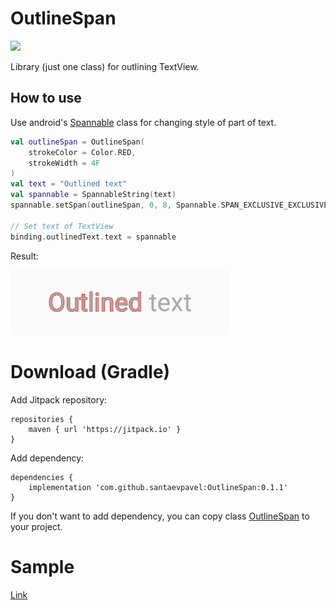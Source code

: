 # OutlineSpan
[![](https://jitpack.io/v/santaevpavel/OutlineSpan.svg)](https://jitpack.io/#santaevpavel/OutlineSpan)

Library (just one class) for outlining TextView.

## How to use
Use android's [Spannable](http://github.comhttps://developer.android.com/reference/android/text/Spannable) class for changing style of part of text.
``` Kotlin
val outlineSpan = OutlineSpan(
    strokeColor = Color.RED,
    strokeWidth = 4F
)
val text = "Outlined text"
val spannable = SpannableString(text)
spannable.setSpan(outlineSpan, 0, 8, Spannable.SPAN_EXCLUSIVE_EXCLUSIVE)

// Set text of TextView
binding.outlinedText.text = spannable 
```
Result:

<img src="https://raw.githubusercontent.com/santaevpavel/OutlineSpan/master/Raw/outlinedText.png" width="350"/>

# Download (Gradle)

Add Jitpack repository:
```
repositories {
    maven { url 'https://jitpack.io' }
}
```
Add dependency: 
```
dependencies {
    implementation 'com.github.santaevpavel:OutlineSpan:0.1.1'
}
```
If you don't want to add dependency, you can copy class [OutlineSpan](https://gist.github.com/santaevpavel/61eb23092bdb8a926aeb8302ec95b4b6) to your project.

# Sample
[Link](https://github.com/santaevpavel/OutlineSpan/tree/master/Sample)
